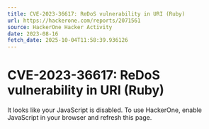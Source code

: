 ```yaml
---
title: CVE-2023-36617: ReDoS vulnerability in URI (Ruby)
url: https://hackerone.com/reports/2071561
source: HackerOne Hacker Activity
date: 2023-08-16
fetch_date: 2025-10-04T11:58:39.936126
---
```


# CVE-2023-36617: ReDoS vulnerability in URI (Ruby)

It looks like your JavaScript is disabled. To use HackerOne, enable JavaScript in your browser and refresh this page.
